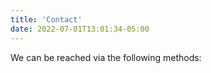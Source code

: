 ```yaml
---
title: 'Contact'
date: 2022-07-01T13:01:34-05:00
---
```


We can be reached via the following methods:
